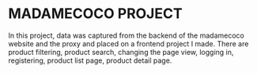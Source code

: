 

# MADAMECOCO PROJECT

In this project, data was captured from the backend of the madamecoco website and the proxy and placed on a frontend project I made. There are product filtering, product search, changing the page view, logging in, registering, product list page, product detail page.
